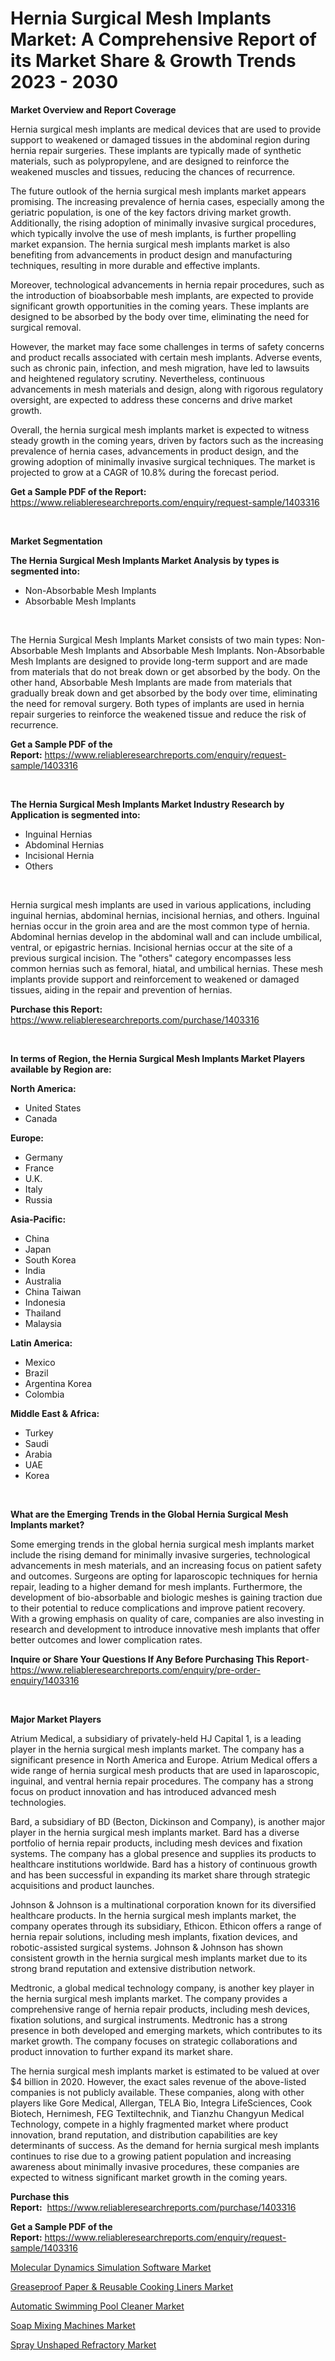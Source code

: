 <p><h1>Hernia Surgical Mesh Implants Market: A Comprehensive Report of its Market Share & Growth Trends 2023 - 2030</h1></p><p><strong>Market Overview and Report Coverage</strong></p>
<p><p>Hernia surgical mesh implants are medical devices that are used to provide support to weakened or damaged tissues in the abdominal region during hernia repair surgeries. These implants are typically made of synthetic materials, such as polypropylene, and are designed to reinforce the weakened muscles and tissues, reducing the chances of recurrence.</p><p>The future outlook of the hernia surgical mesh implants market appears promising. The increasing prevalence of hernia cases, especially among the geriatric population, is one of the key factors driving market growth. Additionally, the rising adoption of minimally invasive surgical procedures, which typically involve the use of mesh implants, is further propelling market expansion. The hernia surgical mesh implants market is also benefiting from advancements in product design and manufacturing techniques, resulting in more durable and effective implants.</p><p>Moreover, technological advancements in hernia repair procedures, such as the introduction of bioabsorbable mesh implants, are expected to provide significant growth opportunities in the coming years. These implants are designed to be absorbed by the body over time, eliminating the need for surgical removal.</p><p>However, the market may face some challenges in terms of safety concerns and product recalls associated with certain mesh implants. Adverse events, such as chronic pain, infection, and mesh migration, have led to lawsuits and heightened regulatory scrutiny. Nevertheless, continuous advancements in mesh materials and design, along with rigorous regulatory oversight, are expected to address these concerns and drive market growth.</p><p>Overall, the hernia surgical mesh implants market is expected to witness steady growth in the coming years, driven by factors such as the increasing prevalence of hernia cases, advancements in product design, and the growing adoption of minimally invasive surgical techniques. The market is projected to grow at a CAGR of 10.8% during the forecast period.</p></p>
<p><strong>Get a Sample PDF of the Report:</strong> <a href="https://www.reliableresearchreports.com/enquiry/request-sample/1403316">https://www.reliableresearchreports.com/enquiry/request-sample/1403316</a></p>
<p>&nbsp;</p>
<p><strong>Market Segmentation</strong></p>
<p><strong>The Hernia Surgical Mesh Implants Market Analysis by types is segmented into:</strong></p>
<p><ul><li>Non-Absorbable Mesh Implants</li><li>Absorbable Mesh Implants</li></ul></p>
<p>&nbsp;</p>
<p><p>The Hernia Surgical Mesh Implants Market consists of two main types: Non-Absorbable Mesh Implants and Absorbable Mesh Implants. Non-Absorbable Mesh Implants are designed to provide long-term support and are made from materials that do not break down or get absorbed by the body. On the other hand, Absorbable Mesh Implants are made from materials that gradually break down and get absorbed by the body over time, eliminating the need for removal surgery. Both types of implants are used in hernia repair surgeries to reinforce the weakened tissue and reduce the risk of recurrence.</p></p>
<p><strong>Get a Sample PDF of the Report:</strong>&nbsp;<a href="https://www.reliableresearchreports.com/enquiry/request-sample/1403316">https://www.reliableresearchreports.com/enquiry/request-sample/1403316</a></p>
<p>&nbsp;</p>
<p><strong>The Hernia Surgical Mesh Implants Market Industry Research by Application is segmented into:</strong></p>
<p><ul><li>Inguinal Hernias</li><li>Abdominal Hernias</li><li>Incisional Hernia</li><li>Others</li></ul></p>
<p>&nbsp;</p>
<p><p>Hernia surgical mesh implants are used in various applications, including inguinal hernias, abdominal hernias, incisional hernias, and others. Inguinal hernias occur in the groin area and are the most common type of hernia. Abdominal hernias develop in the abdominal wall and can include umbilical, ventral, or epigastric hernias. Incisional hernias occur at the site of a previous surgical incision. The "others" category encompasses less common hernias such as femoral, hiatal, and umbilical hernias. These mesh implants provide support and reinforcement to weakened or damaged tissues, aiding in the repair and prevention of hernias.</p></p>
<p><strong>Purchase this Report:</strong>&nbsp; <a href="https://www.reliableresearchreports.com/purchase/1403316">https://www.reliableresearchreports.com/purchase/1403316</a></p>
<p>&nbsp;</p>
<p><strong>In terms of Region, the Hernia Surgical Mesh Implants Market Players available by Region are:</strong></p>
<p>
    <p> <strong> North America: </strong>
        <ul>
            <li>United States</li>
            <li>Canada</li>
        </ul>
        </p> 
    <p> <strong> Europe: </strong>
        <ul>
            <li>Germany</li>
            <li>France</li>
            <li>U.K.</li>
            <li>Italy</li>
            <li>Russia</li>
        </ul>
        </p> 
    <p> <strong> Asia-Pacific: </strong>
        <ul>
            <li>China</li>
            <li>Japan</li>
            <li>South Korea</li>
            <li>India</li>
            <li>Australia</li>
            <li>China Taiwan</li>
            <li>Indonesia</li>
            <li>Thailand</li>
            <li>Malaysia</li>
        </ul>
        </p> 
    <p> <strong> Latin America: </strong>
        <ul>
            <li>Mexico</li>
            <li>Brazil</li>
            <li>Argentina Korea</li>
            <li>Colombia</li>
        </ul>
        </p> 
    <p> <strong> Middle East & Africa: </strong>
        <ul>
            <li>Turkey</li>
            <li>Saudi</li>
            <li>Arabia</li>
            <li>UAE</li>
            <li>Korea</li>
        </ul>
    </p>
    </p>
<p>&nbsp;</p>
<p><strong>What are the Emerging Trends in the Global Hernia Surgical Mesh Implants market?</strong></p>
<p><p>Some emerging trends in the global hernia surgical mesh implants market include the rising demand for minimally invasive surgeries, technological advancements in mesh materials, and an increasing focus on patient safety and outcomes. Surgeons are opting for laparoscopic techniques for hernia repair, leading to a higher demand for mesh implants. Furthermore, the development of bio-absorbable and biologic meshes is gaining traction due to their potential to reduce complications and improve patient recovery. With a growing emphasis on quality of care, companies are also investing in research and development to introduce innovative mesh implants that offer better outcomes and lower complication rates.</p></p>
<p><strong>Inquire or Share Your Questions If Any Before Purchasing This Report</strong>- <a href="https://www.reliableresearchreports.com/enquiry/pre-order-enquiry/1403316">https://www.reliableresearchreports.com/enquiry/pre-order-enquiry/1403316</a></p>
<p>&nbsp;</p>
<p><strong>Major Market Players</strong></p>
<p><p>Atrium Medical, a subsidiary of privately-held HJ Capital 1, is a leading player in the hernia surgical mesh implants market. The company has a significant presence in North America and Europe. Atrium Medical offers a wide range of hernia surgical mesh products that are used in laparoscopic, inguinal, and ventral hernia repair procedures. The company has a strong focus on product innovation and has introduced advanced mesh technologies.</p><p>Bard, a subsidiary of BD (Becton, Dickinson and Company), is another major player in the hernia surgical mesh implants market. Bard has a diverse portfolio of hernia repair products, including mesh devices and fixation systems. The company has a global presence and supplies its products to healthcare institutions worldwide. Bard has a history of continuous growth and has been successful in expanding its market share through strategic acquisitions and product launches.</p><p>Johnson & Johnson is a multinational corporation known for its diversified healthcare products. In the hernia surgical mesh implants market, the company operates through its subsidiary, Ethicon. Ethicon offers a range of hernia repair solutions, including mesh implants, fixation devices, and robotic-assisted surgical systems. Johnson & Johnson has shown consistent growth in the hernia surgical mesh implants market due to its strong brand reputation and extensive distribution network.</p><p>Medtronic, a global medical technology company, is another key player in the hernia surgical mesh implants market. The company provides a comprehensive range of hernia repair products, including mesh devices, fixation solutions, and surgical instruments. Medtronic has a strong presence in both developed and emerging markets, which contributes to its market growth. The company focuses on strategic collaborations and product innovation to further expand its market share.</p><p>The hernia surgical mesh implants market is estimated to be valued at over $4 billion in 2020. However, the exact sales revenue of the above-listed companies is not publicly available. These companies, along with other players like Gore Medical, Allergan, TELA Bio, Integra LifeSciences, Cook Biotech, Hernimesh, FEG Textiltechnik, and Tianzhu Changyun Medical Technology, compete in a highly fragmented market where product innovation, brand reputation, and distribution capabilities are key determinants of success. As the demand for hernia surgical mesh implants continues to rise due to a growing patient population and increasing awareness about minimally invasive procedures, these companies are expected to witness significant market growth in the coming years.</p></p>
<p><strong>Purchase this Report:</strong>&nbsp;&nbsp;<a href="https://www.reliableresearchreports.com/purchase/1403316">https://www.reliableresearchreports.com/purchase/1403316</a></p>
<p></p>
<p><strong>Get a Sample PDF of the Report:</strong>&nbsp;<a href="https://www.reliableresearchreports.com/enquiry/request-sample/1403316">https://www.reliableresearchreports.com/enquiry/request-sample/1403316</a></p>
<p><p><a href="https://github.com/aasishrp01/Market-Research-Report-List-1/blob/main/molecular-dynamics-simulation-software-market.md">Molecular Dynamics Simulation Software Market</a></p><p><a href="https://medium.com/@sureshrainarp23/greaseproof-paper-reusable-cooking-liners-market-size-reveals-the-best-marketing-channels-in-3f23526c3f44">Greaseproof Paper & Reusable Cooking Liners Market</a></p><p><a href="https://github.com/Paul14Anderson63/Market-Research-Report-List-1/blob/main/automatic-swimming-pool-cleaner-market.md">Automatic Swimming Pool Cleaner Market</a></p><p><a href="https://medium.com/@sachintenrp23/soap-mixing-machines-market-comprehensive-assessment-by-type-application-and-geography-250372dfb56e">Soap Mixing Machines Market</a></p><p><a href="https://medium.com/@robinsinghrp23/spray-unshaped-refractory-market-the-key-to-successful-business-strategy-forecast-till-2030-3914686363f0">Spray Unshaped Refractory Market</a></p></p>
